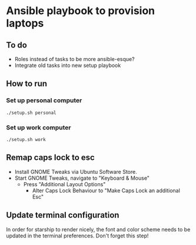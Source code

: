 # Ansible playbook to provision laptops

## To do
* Roles instead of tasks to be more ansible-esque?
* Integrate old tasks into new setup playbook

## How to run

### Set up personal computer
    ./setup.sh personal

### Set up work computer
    ./setup.sh work

## Remap caps lock to esc
* Install GNOME Tweaks via Ubuntu Software Store.
* Start GNOME Tweaks, navigate to "Keyboard & Mouse"
    * Press "Additional Layout Options"
        * Alter Caps Lock Behaviour to "Make Caps Lock an additional Esc"

## Update terminal configuration
In order for starship to render nicely, the font and color scheme needs to be updated in the terminal preferences.
Don't forget this step!
